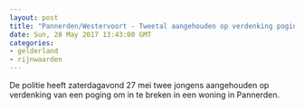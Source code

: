 ```yaml
---
layout: post
title: "Pannerden/Westervoort - Tweetal aangehouden op verdenking poging woninginbraak"
date: Sun, 28 May 2017 13:43:00 GMT
categories: 
- gelderland 
- rijnwaarden 
---
```


De politie heeft zaterdagavond 27 mei twee jongens aangehouden op verdenking van een poging om in te breken in een woning in Pannerden.
